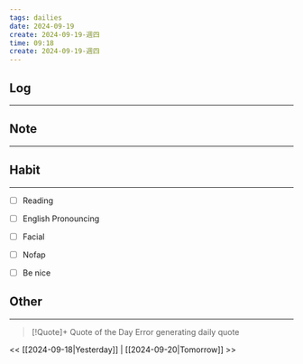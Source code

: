 ```yaml
---
tags: dailies  
date: 2024-09-19
create: 2024-09-19-週四
time: 09:18
create: 2024-09-19-週四
---
```


## Log
---


## Note
---


## Habit
---
- [ ] Reading
- [ ] English Pronouncing
- [ ] Facial
- [ ] Nofap
- [ ] Be nice


## Other
---

> [!Quote]+ Quote of the Day
> Error generating daily quote

<< [[2024-09-18|Yesterday]] | [[2024-09-20|Tomorrow]] >>